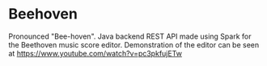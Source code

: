 # Beehoven
Pronounced "Bee-hoven". Java backend REST API made using Spark for the Beethoven music score editor. Demonstration of the editor can be seen at https://www.youtube.com/watch?v=pc3pkfujETw
